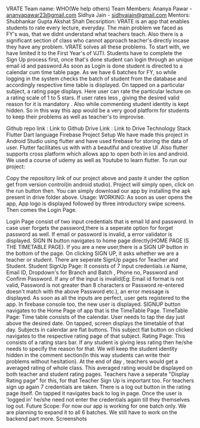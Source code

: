 VRATE
Team name: WHO(We help others)
Team Members:
Ananya Pawar - ananyapawar23@gmail.com
Sidhya Jain - sidhyajain@gmail.com
Mentors:
Shubhankar Gupta
Akshat Shah
Decsription:
VRATE is an app that enables students to rate every lecture, everyday. The main problem we faced as FY's was, that we didnt understand what teachers teach. Also there is a significant section of class who cannot approach teacher's directly incase they have any problem. VRATE solves all these problems. To start with, we have limited it to the First Year's of VJTI. Students have to complete the Sign Up process first, once that's done student can login through an unique email id and password.As soon as Login is done student is directed to a calendar cum time table page. As we have 6 batches for FY, so while logging in the system checks the batch of student from the database and accordingly respective time table is displayed. On tapped on a particular subject, a rating page displays. Here user can rate the particular lecture on a rating scale of 1 to 5 stars. If user rates less , giving the desired valid reason for it is mandatory . Also while commenting student identity is kept hidden. So in this way this app would be a very good platform for students to keep their problems as well as teacher's to improvise.

Github repo link : Link to Github
Drive Link : Link to Drive
Technology Stack
Flutter
Dart language
Firebase
Project Setup
We have made this project in Android Studio using flutter and have used firebase for storing the data of user. Flutter facilitates us with with a beautiful and creative UI .Also flutter supports cross platform which allows app to open both in ios and android. We used a course of udemy as well as Youtube to learn flutter. To run our project:

Copy the repository link of our project above and paste it under the option get from version control(in android studio). Project will simply open, click on the run button then.
You can simply download our app by installing the apk present in drive folder above.
Usage:
WORKING: As soon as user opens the app, App logo is displayed followed by three introductory swipe screens. Then comes the Login Page.

Login Page consist of two input credentials that is email Id and password. In case user forgets the password,there is a seperate option for forget password as well. If email or password is invalid, a error validator is displayed. SIGN IN button navigates to home page directly(HOME PAGE IS THE TIMETABLE PAGE). If you are a new user,there is a SIGN UP button in the bottom of the page. On clicking SIGN UP, it asks whether we are a teacher or student. There are seperate SignUp pages for Teacher and Student.
Student SignUp Page: It consists of 7 input credentials i.e Name, Email ID, Dropdown's for Branch and Batch , Phone no, Password and Confirm Password. If any of the input is invalid(Eg: Email id format is not valid, Password is not greater than 8 characters or Password re-entered doesn't match with the above Password etc.), an error message is displayed. As soon as all the inputs are perfect, user gets registered to the app. In firebase console too, the new user is displayed. SIGNUP button navigates to the Home Page of app that is the TimeTable Page.
TimeTable Page: Time table consists of the calendar. User needs to tap the day just above the desired date. On tapped, screen displays the timetable of that day. Subjects in calendar are flat buttons. This subject flat button on clicked navigates to the respective rating page of that subject.
Rating Page: This consists of a rating stars bar. If any student is giving less rating then he/she needs to specify the reason for that. We will keep the student identity hidden in the comment section(In this way students can write their problems without hesitation). At the end of day , teachers would get a averaged rating of whole class. This averaged rating would be displayed on both teacher and student rating pages. Teachers have a seperate "Display Rating page" for this, for that Teacher Sign Up is important too. For teachers sign up again 7 credentials are taken. There is a log out button in the rating page itself. On tapped it navigates back to log in page. Once the user is 'logged in' he/she need not enter the credentials again till they themselves log out.
Future Scope:
For now our app is working for one batch only. We are planning to expand it to all 6 batches.
We still have to work on the backend part more.
Screenshots
